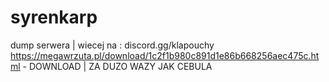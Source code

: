 # syrenkarp
dump serwera | wiecej na : discord.gg/klapouchy
https://megawrzuta.pl/download/1c2f1b980c891d1e86b668256aec475c.html - DOWNLOAD | ZA DUZO WAZY JAK CEBULA
